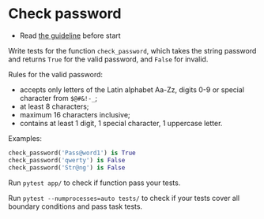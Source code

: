 # Check password

- Read [the guideline](https://github.com/mate-academy/py-task-guideline/blob/main/README.md) before start

Write tests for the function `check_password`, 
which takes the string password and returns 
`True` for the valid password, and `False` for invalid.

Rules for the valid password:

- accepts only letters of the Latin alphabet Aa-Zz, digits 0-9
or special character from `$@#&!-_`;
- at least 8 characters;
- maximum 16 characters inclusive;
- contains at least 1 digit, 1 special character, 1 uppercase letter.

Examples:
```python
check_password('Pass@word1') is True
check_password('qwerty') is False
check_password('Str@ng') is False
```

Run `pytest app/` to check if function pass your tests.

Run `pytest --numprocesses=auto tests/` to check if your tests cover all boundary conditions
and pass task tests.